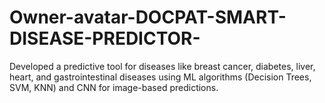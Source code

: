 # Owner-avatar-DOCPAT-SMART-DISEASE-PREDICTOR-
 Developed a predictive tool for diseases like breast cancer, diabetes, liver, heart, and gastrointestinal diseases using ML algorithms (Decision Trees, SVM, KNN) and CNN for image-based predictions.
